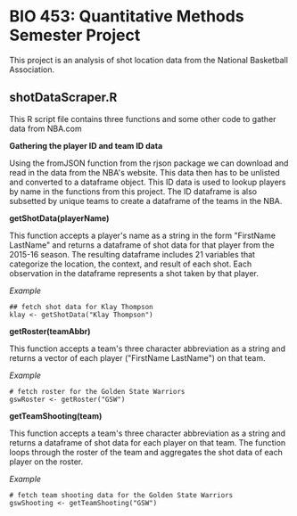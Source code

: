 BIO 453: Quantitative Methods Semester Project
=========================
This project is an analysis of shot location data from the National Basketball Association. 

## shotDataScraper.R
This R script file contains three functions and some other code to gather data from NBA.com

__Gathering the player ID and team ID data__

Using the fromJSON function from the rjson package we can download and read in the data from the NBA's website. This data then has to be unlisted and converted to a dataframe object. This ID data is used to lookup players by name in the functions from this project. The ID dataframe is also subsetted by unique teams to create a dataframe of the teams in the NBA.

__getShotData(playerName)__

This function accepts a player's name as a string in the form "FirstName LastName" and returns a dataframe of shot data for that player from the 2015-16 season. The resulting dataframe includes 21 variables that categorize the location, the context, and result of each shot. Each observation in the dataframe represents a shot taken by that player.

  *Example*

```
## fetch shot data for Klay Thompson
klay <- getShotData("Klay Thompson")
```
__getRoster(teamAbbr)__

This function accepts a team's three character abbreviation as a string and returns a vector of each player ("FirstName LastName") on that team. 

*Example*
```
# fetch roster for the Golden State Warriors
gswRoster <- getRoster("GSW")
```
__getTeamShooting(team)__

This function accepts a team's three character abbreviation as a string and returns a dataframe of shot data for each player on that team. The function loops through the roster of the team and aggregates the shot data of each player on the roster.

*Example*
```
# fetch team shooting data for the Golden State Warriors
gswShooting <- getTeamShooting("GSW")
```


  




